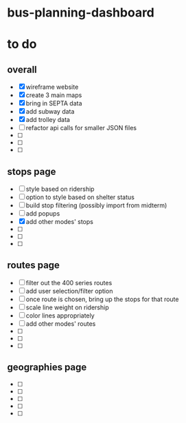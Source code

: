 # bus-planning-dashboard

# to do

## overall
- [x] wireframe website
- [x] create 3 main maps
- [x] bring in SEPTA data
- [x] add subway data
- [x] add trolley data
- [ ] refactor api calls for smaller JSON files
- [ ]
- [ ]
- [ ]

## stops page
- [ ] style based on ridership
- [ ] option to style based on shelter status
- [ ] build stop filtering (possibly import from midterm)
- [ ] add popups 
- [x] add other modes' stops
- [ ]
- [ ]
- [ ]

## routes page
- [ ] filter out the 400 series routes
- [ ] add user selection/filter option
- [ ] once route is chosen, bring up the stops for that route
- [ ] scale line weight on ridership
- [ ] color lines appropriately
- [ ] add other modes' routes
- [ ]
- [ ]
- [ ]

## geographies page
- [ ]
- [ ]
- [ ]
- [ ]
- [ ]

